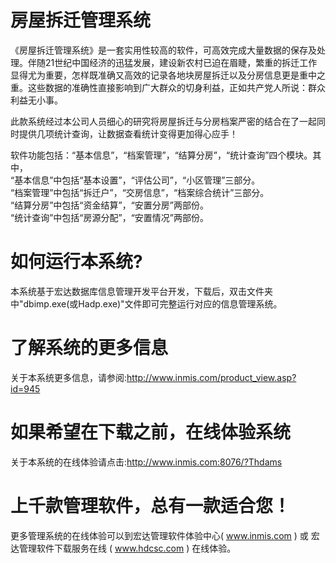 # 房屋拆迁管理系统

《房屋拆迁管理系统》是一套实用性较高的软件，可高效完成大量数据的保存及处理。伴随21世纪中国经济的迅猛发展，建设新农村已迫在眉睫，繁重的拆迁工作显得尤为重要，怎样既准确又高效的记录各地块房屋拆迁以及分房信息更是重中之重。这些数据的准确性直接影响到广大群众的切身利益，正如共产党人所说：群众利益无小事。

此款系统经过本公司人员细心的研究将房屋拆迁与分房档案严密的结合在了一起同时提供几项统计查询，让数据查看统计变得更加得心应手！

软件功能包括：“基本信息”，“档案管理”，“结算分房”，“统计查询”四个模块。其中，  
“基本信息”中包括“基本设置”，“评估公司”，“小区管理”三部分。  
“档案管理”中包括“拆迁户”，“交房信息”，“档案综合统计”三部分。  
“结算分房”中包括“资金结算”，“安置分房”两部份。  
“统计查询”中包括“房源分配”，“安置情况”两部份。  

# 如何运行本系统?

本系统基于宏达数据库信息管理开发平台开发，下载后，双击文件夹中"dbimp.exe(或Hadp.exe)"文件即可完整运行对应的信息管理系统。

# 了解系统的更多信息

关于本系统更多信息，请参阅:http://www.inmis.com/product_view.asp?id=945

# 如果希望在下载之前，在线体验系统

关于本系统的在线体验请点击:http://www.inmis.com:8076/?Thdams

# 上千款管理软件，总有一款适合您！

更多管理系统的在线体验可以到宏达管理软件体验中心( www.inmis.com ) 或 宏达管理软件下载服务在线 ( www.hdcsc.com ) 在线体验。

